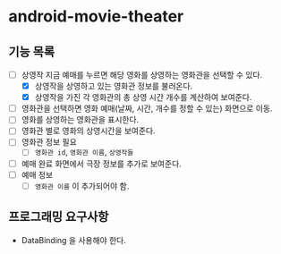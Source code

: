 # android-movie-theater

## 기능 목록

- [ ] 상영작 지금 예매를 누르면 해당 영화를 상영하는 영화관을 선택할 수 있다.
    - [x] 상영작을 상영하고 있는 영화관 정보를 불러온다. 
    - [x] 상영작을 가진 각 영화관의 총 상영 시간 개수를 계산하여 보여준다.

- [ ] 영화관을 선택하면 영화 예매(날짜, 시간, 개수를 정할 수 있는) 화면으로 이동.
- [ ] 영화를 상영하는 영화관을 표시한다.
- [ ] 영화관 별로 영화의 상영시간을 보여준다.
- [ ] 영화관 정보 필요
    - [ ] `영화관 id`, `영화관 이름`, `상영작들`
- [ ] 예매 완료 화면에서 극장 정보를 추가로 보여준다.
- [ ] 예매 정보
    - [ ] `영화관 이름` 이 추가되어야 함.

## 프로그래밍 요구사항 
- DataBinding 을 사용해야 한다.
